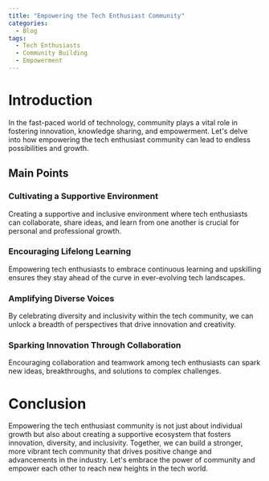 ```yaml
---
title: "Empowering the Tech Enthusiast Community"
categories:
  - Blog
tags:
  - Tech Enthusiasts
  - Community Building
  - Empowerment
---
```


# Introduction
In the fast-paced world of technology, community plays a vital role in fostering innovation, knowledge sharing, and empowerment. Let's delve into how empowering the tech enthusiast community can lead to endless possibilities and growth.

## Main Points
### Cultivating a Supportive Environment
Creating a supportive and inclusive environment where tech enthusiasts can collaborate, share ideas, and learn from one another is crucial for personal and professional growth.

### Encouraging Lifelong Learning
Empowering tech enthusiasts to embrace continuous learning and upskilling ensures they stay ahead of the curve in ever-evolving tech landscapes.

### Amplifying Diverse Voices
By celebrating diversity and inclusivity within the tech community, we can unlock a breadth of perspectives that drive innovation and creativity.

### Sparking Innovation Through Collaboration
Encouraging collaboration and teamwork among tech enthusiasts can spark new ideas, breakthroughs, and solutions to complex challenges.

# Conclusion
Empowering the tech enthusiast community is not just about individual growth but also about creating a supportive ecosystem that fosters innovation, diversity, and inclusivity. Together, we can build a stronger, more vibrant tech community that drives positive change and advancements in the industry. Let's embrace the power of community and empower each other to reach new heights in the tech world.